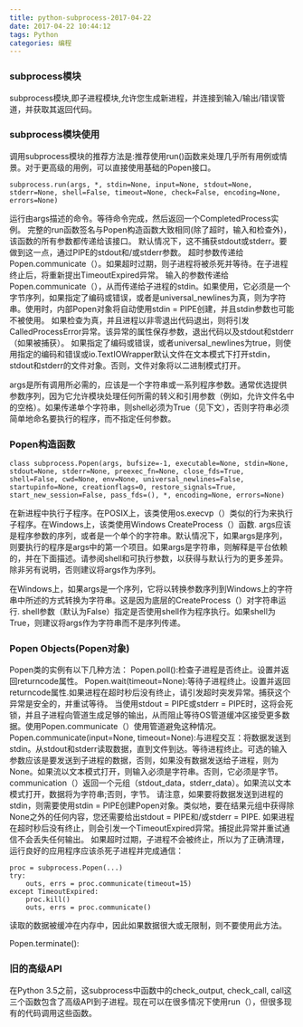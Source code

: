 ```yaml
---
title: python-subprocess-2017-04-22
date: 2017-04-22 10:44:12
tags: Python
categories: 编程
---
```

### subprocess模块
subprocess模块,即子进程模块,允许您生成新进程，并连接到输入/输出/错误管道，并获取其返回代码。


### subprocess模块使用
调用subprocess模块的推荐方法是:推荐使用run()函数来处理几乎所有用例或情景。对于更高级的用例，可以直接使用基础的Popen接口。
```
subprocess.run(args, *, stdin=None, input=None, stdout=None, stderr=None, shell=False, timeout=None, check=False, encoding=None, errors=None)
```
运行由args描述的命令。等待命令完成，然后返回一个CompletedProcess实例。
完整的run函数签名与Popen构造函数大致相同(除了超时，输入和检查外)，该函数的所有参数都传递给该接口。
默认情况下，这不捕获stdout或stderr。要做到这一点，通过PIPE的stdout和/或stderr参数。
超时参数传递给Popen.communicate（）。如果超时过期，则子进程将被杀死并等待。在子进程终止后，将重新提出TimeoutExpired异常。
输入的参数传递给Popen.communicate（），从而传递给子进程的stdin。如果使用，它必须是一个字节序列，如果指定了编码或错误，或者是universal_newlines为真，则为字符串。使用时，内部Popen对象将自动使用stdin = PIPE创建，并且stdin参数也可能不被使用。
如果检查为真，并且进程以非零退出代码退出，则将引发CalledProcessError异常。该异常的属性保存参数，退出代码以及stdout和stderr（如果被捕获）。
如果指定了编码或错误，或者universal_newlines为true，则使用指定的编码和错误或io.TextIOWrapper默认文件在文本模式下打开stdin，stdout和stderr的文件对象。否则，文件对象将以二进制模式打开。


args是所有调用所必需的，应该是一个字符串或一系列程序参数。通常优选提供参数序列，因为它允许模块处理任何所需的转义和引用参数（例如，允许文件名中的空格）。如果传递单个字符串，则shell必须为True（见下文），否则字符串必须简单地命名要执行的程序，而不指定任何参数。



### Popen构造函数
```
class subprocess.Popen(args, bufsize=-1, executable=None, stdin=None, stdout=None, stderr=None, preexec_fn=None, close_fds=True, shell=False, cwd=None, env=None, universal_newlines=False, startupinfo=None, creationflags=0, restore_signals=True, start_new_session=False, pass_fds=(), *, encoding=None, errors=None)
```
在新进程中执行子程序。在POSIX上，该类使用os.execvp（）类似的行为来执行子程序。在Windows上，该类使用Windows CreateProcess（）函数.
args应该是程序参数的序列，或者是一个单个的字符串。默认情况下，如果args是序列，则要执行的程序是args中的第一个项目。如果args是字符串，则解释是平台依赖的，并在下面描述。请参阅shell和可执行参数，以获得与默认行为的更多差异。除非另有说明，否则建议将args作为序列。

在Windows上，如果args是一个序列，它将以转换参数序列到Windows上的字符串中所述的方式转换为字符串。这是因为底层的CreateProcess（）对字符串运行.
shell参数（默认为False）指定是否使用shell作为程序执行。如果shell为True，则建议将args作为字符串而不是序列传递。

### Popen Objects(Popen对象)
Popen类的实例有以下几种方法：
Popen.poll():检查子进程是否终止。设置并返回returncode属性。
Popen.wait(timeout=None):等待子进程终止。设置并返回returncode属性.如果进程在超时秒后没有终止，请引发超时突发异常。捕获这个异常是安全的，并重试等待。
当使用stdout = PIPE或stderr = PIPE时，这将会死锁，并且子进程向管道生成足够的输出，从而阻止等待OS管道缓冲区接受更多数据。使用Popen.communicate（）使用管道避免这种情况。
Popen.communicate(input=None, timeout=None):与进程交互：将数据发送到stdin。从stdout和stderr读取数据，直到文件到达。等待进程终止。可选的输入参数应该是要发送到子进程的数据，否则，如果没有数据发送给子进程，则为None。如果流以文本模式打开，则输入必须是字符串。否则，它必须是字节。
communication（）返回一个元组（stdout\_data，stderr\_data）。如果流以文本模式打开，数据将为字符串;否则，字节。
请注意，如果要将数据发送到进程的stdin，则需要使用stdin = PIPE创建Popen对象。类似地，要在结果元组中获得除None之外的任何内容，您还需要给出stdout = PIPE和/或stderr = PIPE.
如果进程在超时秒后没有终止，则会引发一个TimeoutExpired异常。捕捉此异常并重试通信不会丢失任何输出。
如果超时过期，子进程不会被终止，所以为了正确清理，运行良好的应用程序应该杀死子进程并完成通信：
```
proc = subprocess.Popen(...)
try:
    outs, errs = proc.communicate(timeout=15)
except TimeoutExpired:
    proc.kill()
    outs, errs = proc.communicate()
```
读取的数据被缓冲在内存中，因此如果数据很大或无限制，则不要使用此方法。

Popen.terminate():

### 旧的高级API
在Python 3.5之前，这subprocess中函数中的check\_output, check\_call, call这三个函数包含了高级API到子进程。现在可以在很多情况下使用run（），但很多现有的代码调用这些函数。
